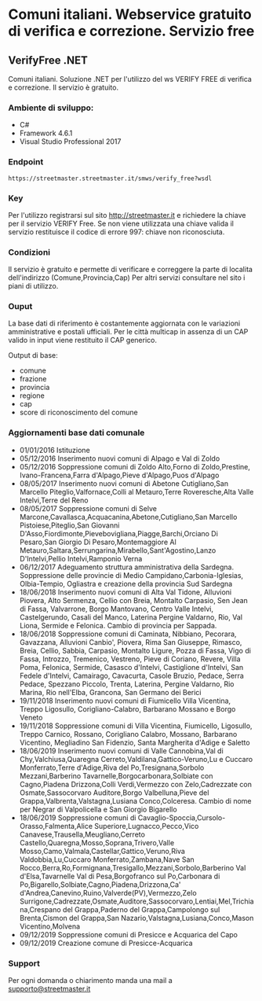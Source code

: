 # Comuni italiani. Webservice gratuito di verifica e correzione. Servizio free
## VerifyFree .NET
Comuni italiani. Soluzione .NET per l'utilizzo del ws VERIFY FREE di verifica e correzione. Il servizio è gratuito.

### Ambiente di sviluppo:
  - C#
  - Framework 4.6.1
  - Visual Studio Professional 2017

### Endpoint
```
https://streetmaster.streetmaster.it/smws/verify_free?wsdl
```

### Key
Per l'utilizzo registrarsi sul sito http://streetmaster.it e richiedere la chiave per il servizio VERIFY Free.
Se non viene utilizzata una chiave valida il servizio restituisce il codice di errore 997: chiave non riconosciuta.

### Condizioni
Il servizio è gratuito e permette di verificare e correggere la parte di localita dell'indirizzo (Comune,Provincia,Cap)
Per altri servizi consultare nel sito i piani di utilizzo.

### Ouput
La base dati di riferimento è costantemente aggiornata con le variazioni amministrative e postali ufficiali.
Per le città multicap in assenza di un CAP valido in input viene restituito il CAP generico.

  Output di base: 
  - comune
  - frazione
  - provincia
  - regione
  - cap
  - score di riconoscimento del comune
    
### Aggiornamenti base dati comunale
  - 01/01/2016 Istituzione
  - 05/12/2016 Inserimento nuovi comuni di Alpago e Val di Zoldo
  - 05/12/2016 Soppressione comuni di Zoldo Alto,Forno di Zoldo,Prestine, Ivano-Francena,Farra d'Alpago,Pieve d'Alpago,Puos d'Alpago
  - 08/05/2017 Inserimento nuovi comuni di Abetone Cutigliano,San Marcello Piteglio,Valfornace,Colli al Metauro,Terre Roveresche,Alta Valle Intelvi,Terre del Reno
  - 08/05/2017 Soppressione comuni di Selve Marcone,Cavallasca,Acquacanina,Abetone,Cutigliano,San Marcello Pistoiese,Piteglio,San Giovanni D'Asso,Fiordimonte,Pievebovigliana,Piagge,Barchi,Orciano Di Pesaro,San Giorgio Di Pesaro,Montemaggiore Al Metauro,Saltara,Serrungarina,Mirabello,Sant'Agostino,Lanzo D'Intelvi,Pellio Intelvi,Ramponio Verna
  - 06/12/2017 Adeguamento struttura amministrativa della Sardegna. Soppressione delle provincie di Medio Campidano,Carbonia-Iglesias, Olbia-Tempio, Ogliastra e creazione della provincia Sud Sardegna
  - 18/06/2018 Inserimento nuovi comuni di Alta Val Tidone, Alluvioni Piovera, Alto Sermenza, Cellio con Breia, Montalto Carpasio, Sen Jean di Fassa, Valvarrone, Borgo Mantovano, Centro Valle Intelvi, Castelgerundo, Casali del Manco, Laterina Pergine Valdarno, Rio, Val Liona, Sermide e Felonica. Cambio di provincia per Sappada.
  - 18/06/2018 Soppressione comuni di Caminata, Nibbiano, Pecorara, Gavazzana, Alluvioni Canbio', Piovera, Rima San Giuseppe, Rimasco, Breia, Cellio, Sabbia, Carpasio, Montalto Ligure, Pozza di Fassa, Vigo di Fassa, Introzzo, Tremenico, Vestreno, Pieve di Coriano, Revere, Villa Poma, Felonica, Sermide, Casasco d'Intelvi, Castiglione d'Intelvi, San Fedele d'Intelvi, Camairago, Cavacurta, Casole Bruzio, Pedace, Serra Pedace, Spezzano Piccolo, Trenta, Laterina, Pergine Valdarno, Rio Marina, Rio nell'Elba, Grancona, San Germano dei Berici
  - 19/11/2018 Inserimento nuovi comuni di Fiumicello Villa Vicentina, Treppo Ligosullo, Corigliano-Calabro, Barbarano Mossano e Borgo Veneto
  - 19/11/2018 Soppressione comuni di Villa Vicentina, Fiumicello, Ligosullo, Treppo Carnico, Rossano, Corigliano Calabro, Mossano, Barbarano Vicentino, Megliadino San Fidenzio, Santa Margherita d'Adige e Saletto 
  - 18/06/2019 Inserimento nuovi comuni di Valle Cannobina,Val di Chy,Valchiusa,Quaregna Cerreto,Valdilana,Gattico-Veruno,Lu e Cuccaro Monferrato,Terre d'Adige,Riva del Po,Tresignana,Sorbolo Mezzani,Barberino Tavarnelle,Borgocarbonara,Solbiate con Cagno,Piadena Drizzona,Colli Verdi,Vermezzo con Zelo,Cadrezzate con Osmate,Sassocorvaro Auditore,Borgo Valbelluna,Pieve del Grappa,Valbrenta,Valstagna,Lusiana Conco,Colceresa. Cambio di nome per Negrar di Valpolicella e San Giorgio Bigarello
  - 18/06/2019 Soppressione comuni di Cavaglio-Spoccia,Cursolo-Orasso,Falmenta,Alice Superiore,Lugnacco,Pecco,Vico Canavese,Trausella,Meugliano,Cerreto Castello,Quaregna,Mosso,Soprana,Trivero,Valle Mosso,Camo,Valmala,Castellar,Gattico,Veruno,Riva Valdobbia,Lu,Cuccaro Monferrato,Zambana,Nave San Rocco,Berra,Ro,Formignana,Tresigallo,Mezzani,Sorbolo,Barberino Val d'Elsa,Tavarnelle Val di Pesa,Borgofranco sul Po,Carbonara di Po,Bigarello,Solbiate,Cagno,Piadena,Drizzona,Ca' d'Andrea,Canevino,Ruino,Valverde(PV),Vermezzo,Zelo Surrigone,Cadrezzate,Osmate,Auditore,Sassocorvaro,Lentiai,Mel,Trichiana,Crespano del Grappa,Paderno del Grappa,Campolongo sul Brenta,Cismon del Grappa,San Nazario,Valstagna,Lusiana,Conco,Mason Vicentino,Molvena              
  - 09/12/2019 Soppressione comuni di Presicce e Acquarica del Capo
  - 09/12/2019 Creazione comune di Presicce-Acquarica
    
### Support
Per ogni domanda o chiarimento manda una mail a supporto@streetmaster.it
